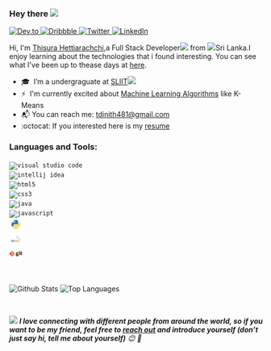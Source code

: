 ### Hey there  <img src="https://media.giphy.com/media/hvRJCLFzcasrR4ia7z/giphy.gif" width="25px">
<a href="https://discord.gg/XTW52Kt">
<p align="left">
<a href="https://dev.to/thisura97">
  <img src="https://user-images.githubusercontent.com/16360374/87501757-be259100-c614-11ea-854d-77405a469ca2.png" alt="Dev.to" height="45" />
</a>
<a href="https://dribbble.com/thisuraX">
    <img src="https://user-images.githubusercontent.com/16360374/87503301-b536be80-c618-11ea-8c99-45cce807ce83.png" alt="Dribbble" height="45" />
  </a>
   
  <a href="https://twitter.com/thisura19">
    <img src="https://user-images.githubusercontent.com/16360374/87503304-b5cf5500-c618-11ea-88ad-eebb40f570b2.png" alt="Twitter" height="45" />
  </a>
   <a href="https://lk.linkedin.com/in/thisurahettiarachchi">
    <img src="https://raw.githubusercontent.com/Raymo111/Raymo111/master/socials/linkedin.png" alt="LinkedIn" height="45" />
 
  </a>
</p>

Hi, I'm [Thisura Hettiarachchi](https://lk.linkedin.com/in/thisurahettiarachchi),a Full Stack Developer<img src="https://media.giphy.com/media/WUlplcMpOCEmTGBtBW/giphy.gif" width="30">  from <img src="https://www.flaticon.com/svg/static/icons/svg/299/299821.svg" width="18">Sri Lanka.I enjoy learning about the technologies that i found interesting. You can see what I've been up to thease days at [here](theoweb97.herokuapp.com).

-  :mortar_board: &nbsp;I’m a undergraguate at [SLIIT](https://sliit.lk)<img src="https://media.giphy.com/media/fYSnHlufseco8Fh93Z/giphy.gif" width="30">
- ⚡️ &nbsp;I'm currently excited about [Machine Learning Algorithms]() like K-Means
- :mailbox_with_mail: You can reach me: [tdinith481@gmail.com]()
- :octocat: If you interested here is my [resume](https://drive.google.com/file/d/1zFTO09e10yvrxgJ_V0P3DRehyi1SeGy3/view?usp=sharing)


### Languages and Tools:


<code><img alt="visual studio code" width="26px" src="https://img.icons8.com/fluent/240/000000/visual-studio-code-2019.png" />
<img alt="intellij idea" width="26px" src="https://img.icons8.com/color/240/000000/intellij-idea.png" />
<img alt="html5" width="26px" src="https://img.icons8.com/color/240/000000/html-5.png">
<img alt="css3" width="26px" src="https://img.icons8.com/color/240/000000/css3.png">
<img alt="java" width="26px" src="https://img.icons8.com/color/240/000000/java-coffee-cup-logo.png">
<img alt="javascript" width="26px" src="https://img.icons8.com/color/240/000000/javascript.png" />
<img alt="python" width="26px" src="https://raw.githubusercontent.com/github/explore/80688e429a7d4ef2fca1e82350fe8e3517d3494d/topics/python/python.png">
<img alt="MySQL" width="26px" src="https://raw.githubusercontent.com/github/explore/80688e429a7d4ef2fca1e82350fe8e3517d3494d/topics/mysql/mysql.png">
<img alt="git" width="26px" src="https://raw.githubusercontent.com/github/explore/80688e429a7d4ef2fca1e82350fe8e3517d3494d/topics/git/git.png" />
</code>



<br />
<p align="left">
  <img align="top" src="https://github-readme-stats.vercel.app/api?username=thisura97&show_icons=true&hide_title=false&include_all_commits=true&count_private=true&hide=[%22contribs%22]" alt="Github Stats" />
  <img align="top" src="https://github-readme-stats.vercel.app/api/top-langs/?username=thisura97&langs_count=9b&hide=css&layout=compact" alt="Top Languages" />
</p>

<br />

<!-- Feel free to reach out and introduce yourself :D-->
<img src="https://media.giphy.com/media/LnQjpWaON8nhr21vNW/giphy.gif" width="60"> <em><b>I love connecting with different people from around the world, so if you want to be my friend, feel free to <a href="https://www.facebook.com/thisura97">reach out</a> and introduce yourself (don’t just say hi, tell me about yourself)</b> 😊 💜</em>

<!--The End, special thanks to all the wonderful people who made
the GitHub profile readme stats/workflows to make my profile look
fabulously dynamic ❤️-->
